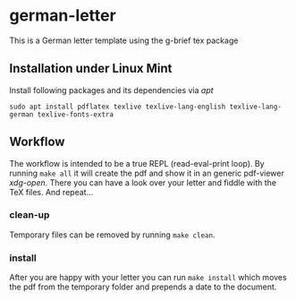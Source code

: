 # german-letter
This is a German letter template using the g-brief tex package

## Installation under Linux Mint
Install following packages and its dependencies via *apt*
```
sudo apt install pdflatex texlive texlive-lang-english texlive-lang-german texlive-fonts-extra
```

## Workflow
The workflow is intended to be a true REPL (read-eval-print loop). By running
`make all` it will create the pdf and show it in an generic pdf-viewer
*xdg-open*. There you can have a look over your letter and fiddle with the TeX files.
And repeat...

### clean-up
Temporary files can be removed by running `make clean`.

### install
After you are happy with your letter you can run `make install` which moves the
pdf from the temporary folder and prepends a date to the document.
